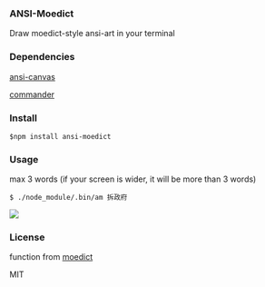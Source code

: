 ### ANSI-Moedict

Draw moedict-style ansi-art in your terminal

### Dependencies

[ansi-canvas](https://github.com/TooTallNate/ansi-canvas)

[commander](https://npmjs.org/package/commander)

### Install

```
$npm install ansi-moedict
```

### Usage

max 3 words (if your screen is wider, it will be more than 3 words)
```
$ ./node_module/.bin/am 拆政府
```
![](http://imgur.com/3QvJ0LK.png)

### License
function from [moedict](https://github.com/audreyt/moedict-webkit)

MIT